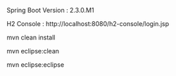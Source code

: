 Spring Boot Version : 2.3.0.M1

H2 Console :  http://localhost:8080/h2-console/login.jsp

mvn clean install

mvn eclipse:clean

mvn eclipse:eclipse
